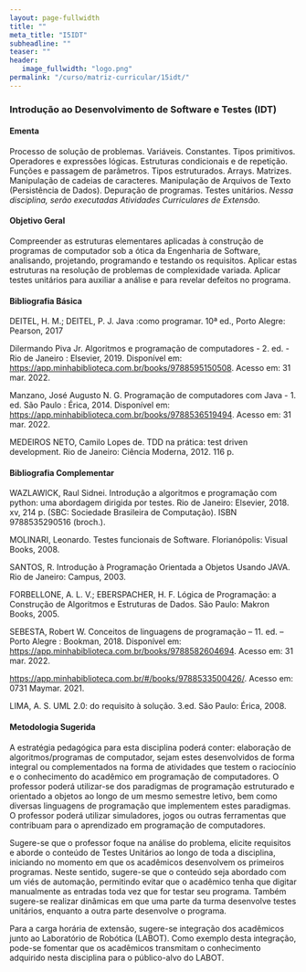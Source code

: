 ```yaml
---
layout: page-fullwidth
title: ""
meta_title: "I5IDT"
subheadline: ""
teaser: ""
header:
   image_fullwidth: "logo.png"
permalink: "/curso/matriz-curricular/15idt/"
---
```


### Introdução ao Desenvolvimento de Software e Testes (IDT)

#### **Ementa**

Processo de solução de problemas. Variáveis. Constantes. Tipos primitivos. Operadores e expressões lógicas. Estruturas condicionais e de repetição. Funções e passagem de parâmetros. Tipos estruturados. Arrays. Matrizes. Manipulação de cadeias de caracteres. Manipulação de Arquivos de Texto (Persistência de Dados). Depuração de programas. Testes unitários. *Nessa disciplina, serão executadas Atividades Curriculares de Extensão.*

#### **Objetivo Geral**

Compreender as estruturas elementares aplicadas à construção de programas de computador sob a ótica da Engenharia de Software, analisando, projetando, programando e testando os requisitos. Aplicar estas estruturas na resolução de problemas de complexidade variada. Aplicar testes unitários para auxiliar a análise e para revelar defeitos no programa.  

#### **Bibliografia Básica**

DEITEL, H. M.; DEITEL, P. J. Java :como programar. 10ª ed., Porto Alegre: Pearson, 2017

Dilermando Piva Jr. Algoritmos e programação de computadores - 2. ed. - Rio de Janeiro : Elsevier, 2019. Disponível em: https://app.minhabiblioteca.com.br/books/9788595150508. Acesso em: 31 mar. 2022. 

Manzano, José Augusto N. G. Programação de computadores com Java - 1. ed. São Paulo : Érica, 2014.  Disponível em: https://app.minhabiblioteca.com.br/books/9788536519494. Acesso em: 31 mar. 2022.

MEDEIROS NETO, Camilo Lopes de. TDD na prática: test driven development. Rio de Janeiro: Ciência Moderna, 2012. 116 p. 

#### **Bibliografia Complementar**

WAZLAWICK, Raul Sidnei. Introdução a algoritmos e programação com python: uma abordagem dirigida por testes. Rio de Janeiro: Elsevier, 2018. xv, 214 p. (SBC: Sociedade Brasileira de Computação). ISBN 9788535290516 (broch.). 

MOLINARI, Leonardo. Testes funcionais de Software. Florianópolis: Visual Books, 2008. 

SANTOS, R. Introdução à Programação Orientada a Objetos Usando JAVA. Rio de Janeiro: Campus, 2003. 

FORBELLONE, A. L. V.; EBERSPACHER, H. F. Lógica de Programação: a Construção de Algoritmos e Estruturas de Dados. São Paulo: Makron Books, 2005. 

SEBESTA, Robert W. Conceitos de linguagens de programação – 11. ed. – Porto Alegre : Bookman, 2018. Disponível em: https://app.minhabiblioteca.com.br/books/9788582604694. Acesso em: 31 mar. 2022.

https://app.minhabiblioteca.com.br/#/books/9788533500426/. Acesso em: 0731 Maymar. 2021. 

LIMA, A. S. UML 2.0: do requisito à solução. 3.ed. São Paulo: Érica, 2008. 

#### **Metodologia Sugerida**

A estratégia pedagógica para esta disciplina poderá conter: elaboração de algoritmos/programas de computador, sejam estes desenvolvidos de forma integral ou complementados na forma de atividades que testem o raciocínio e o conhecimento do acadêmico em programação de computadores. O professor poderá utilizar-se dos paradigmas de programação estruturado e orientado a objetos ao longo de um mesmo semestre letivo, bem como diversas linguagens de programação que implementem estes paradigmas. O professor poderá utilizar simuladores, jogos ou outras ferramentas que contribuam para o aprendizado em programação de computadores.  

Sugere-se que o professor foque na análise do problema, elicite requisitos e aborde o conteúdo de Testes Unitários ao longo de toda a disciplina, iniciando no momento em que os acadêmicos desenvolvem os primeiros programas. Neste sentido, sugere-se que o conteúdo seja abordado com um viés de automação, permitindo evitar que o acadêmico tenha que digitar manualmente as entradas toda vez que for testar seu programa. Também sugere-se realizar dinâmicas em que uma parte da turma desenvolve testes unitários, enquanto a outra parte desenvolve o programa. 

Para a carga horária de extensão, sugere-se integração dos acadêmicos junto ao Laboratório de Robótica (LABOT). Como exemplo desta integração, pode-se fomentar que os acadêmicos transmitam o conhecimento adquirido nesta disciplina para o público-alvo do LABOT.